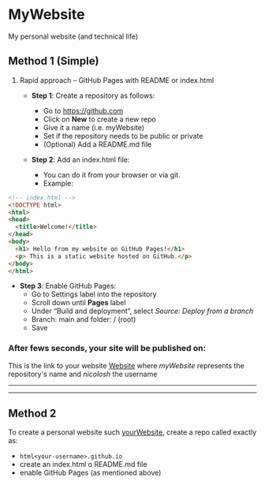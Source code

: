 # MyWebsite
My personal website (and technical life)

## Method 1 (Simple)
1. Rapid approach – GitHub Pages with README or index.html  
   - **Step 1**: Create a repository  as follows:  
       - Go to https://github.com  
       - Click on **New** to create a new repo    
       - Give it a name (i.e. myWebsite)  
       - Set if the repository needs to be public or private  
       - (Optional) Add a README.md file  

   - **Step 2**: Add an index.html file:  
       - You can do it from your browser or via git.  
       - Example:  
   
```html
<!-- index.html -->
<!DOCTYPE html>
<html>
<head>
  <title>Welcome!</title>
</head>
<body>
  <h1> Hello from my website on GitHub Pages!</h1>
  <p> This is a static website hosted on GitHub.</p>
</body>
</html>
```

   - **Step 3**: Enable GitHub Pages:  
       - Go to Settings label into the repository  
       - Scroll down until **Pages** label  
       - Under “Build and deployment”, select *Source: Deploy from a branch*  
       - Branch: main and folder: / (root)  
       - Save  

### After fews seconds, your site will be published on:  
This is the link to your website [Website](https://nicolosh.github.io/MyWebsite) where *myWebsite* represents the repository's name and *nicolosh* the username 

***

***
## Method 2
To create a personal website such [yourWebsite](https://tuonome.github.io), create a repo called exactly as:  
  - ```html<your-username>.github.io```
  - create an index.html o README.md file
  - enable GitHub Pages (as mentioned above)

